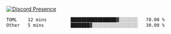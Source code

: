 [![Discord Presence](https://lanyard.cnrad.dev/api/689805100331696149)](https://discord.com/users/689805100331696149)

<!--START_SECTION:waka-->

```txt
TOML    12 mins         █████████████████▓░░░░░░░   70.00 %
Other   5 mins          ███████▓░░░░░░░░░░░░░░░░░   30.00 %
```

<!--END_SECTION:waka-->
<img src="https://hit.yhype.me/github/profile?user_id=53441990" alt="">
